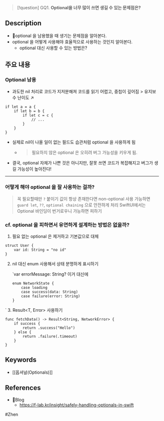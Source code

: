 >[!question]
>GQ1. **Optional을 너무 많이 쓰면 생길 수 있는 문제점은?**

## Description
- optional 을 남용했을 때 생기는 문제점을 알아본다. 
-  optional 을 어떻게 사용해야 효율적으로 사용하는 것인지 알아본다. 
	-  optional 대신 사용할 수 있는 방법은? 

## 주요 내용
### Optional 남용

+ 과도한 nil 처리로 코드가 지저분해져 코드를 읽기 어렵고, 중첩이 깊어짐 > 유지보수 난이도 ↗️
```
if let a = a {
	if let b = b {
        if let c = c {
            // ...
        }
	}
}
```

- 실제로 nil이 나올 일이 없는 필드도 습관처럼 optional 을 사용하게 됨
	- > 필요하지 않은 optional 은 오히려 버그 가능성을 키우게 됨. 

- 결국, optional 자체가 나쁜 것은 아니지만, 잘못 쓰면 코드가 복잡해지고 버그가 생길 가능성이 높아진다! 

***

### 어떻게 해야 optional 을 잘 사용하는 걸까? 
>꼭 필요할때만 `?` 붙이기
>값이 항상 존재한다면 non-optional 사용
>가능하면 `guard let`, `??`, `optional chaining` 으로 안전하게 처리 
> SwiftUI에서는 Optional 바인딩이 번거로우니 가능하면 피하기

### cf. optional 을 피하면서 유연하게 설계하는 방법은 없을까? 
1. 필요 없는 optional 은 제거하고 기본값으로 대체
   
```
struct User {
	var id: String = "no id"
}
```

2.  nil 대신 enum 사용해서 상태 분명하게 표시하기 

	`var errorMessage: String?
		이거 대신에 
	```
	enum NetworkState {
	    case loading
	    case success(data: String)
	    case failure(error: String)
	}
	```
`
3.  Result<T, Error> 사용하기 
```
func fetchData() -> Result<String, NetworkError> {
    if success {
        return .success("Hello")
    } else {
        return .failure(.timeout)
    }
}
```




## Keywords
+ [[옵셔널(Optionals)]]

## References
- Blog
	- https://f-lab.kr/insight/safely-handling-optionals-in-swift

#Zhen 